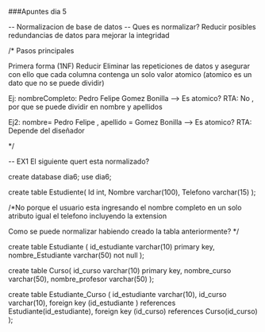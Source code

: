 ###Apuntes dia 5 

-- Normalizacion de base de datos 
-- Ques es normalizar? Reducir posibles redundancias de datos para mejorar la integridad 

/* Pasos principales

Primera forma (1NF) Reducir
Eliminar las repeticiones de datos y asegurar con ello que cada columna contenga un solo valor 
atomico (atomico es un dato que no se puede dividir)

Ej: nombreCompleto: Pedro Felipe Gomez Bonilla --> Es atomico? 
RTA: No ,  por que se puede dividir en nombre y apellidos 

Ej2: nombre= Pedro Felipe , apellido = Gomez Bonilla --> Es atomico?
RTA: Depende del diseñador 


*/

-- EX1 El siguiente quert esta normalizado? 

create database dia6; 
use dia6;

create table Estudiente(
	Id int,
    Nombre varchar(100),
    Telefono varchar(15)
);

/*No porque el usuario esta ingresando el nombre completo en un solo atributo igual el telefono incluyendo 
la extension

Como se puede normalizar habiendo creado la tabla anteriormente?
*/

create table Estudiante (
	id_estudiante varchar(10) primary key,
    nombre_Estudiante varchar(50) not null
);

create table Curso(
	id_curso varchar(10) primary key,
	nombre_curso varchar(50),
    nombre_profesor varchar(50)
);

create table Estudiante_Curso (
	id_estudiante varchar(10),
    id_curso varchar(10),
    foreign key (id_estudiante ) references Estudiante(id_estudiante),
	foreign key (id_curso) references Curso(id_curso)
);